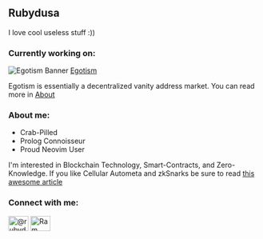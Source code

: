 ## Rubydusa
I love cool useless stuff :))

### Currently working on:

![Egotism Banner](https://imgur.com/a/hRBKFR7)
[Egotism](https://www.egotism.me/)

Egotism is essentially a decentralized vanity address market. You can read more in [About](https://www.egotism.me/about)

### About me:
- Crab-Pilled
- Prolog Connoisseur
- Proud Neovim User

I'm interested in Blockchain Technology, Smart-Contracts, and Zero-Knowledge. 
If you like Cellular Autometa and zkSnarks be sure to read [this awesome article](https://medium.com/coinmonks/proof-of-life-zero-knowledge-proof-implementation-of-conways-game-of-life-with-circom-and-6438521fb2b1)

### Connect with me:
<a href="https://twitter.com/@rubydusa" target="blank"><img align="center" src="https://raw.githubusercontent.com/rahuldkjain/github-profile-readme-generator/master/src/images/icons/Social/twitter.svg" alt="@rubydusa" height="30" width="40" /></a>
<a href="https://www.linkedin.com/in/ram-veigman-78b108293/" target="blank"><img align="center" src="https://raw.githubusercontent.com/rahuldkjain/github-profile-readme-generator/master/src/images/icons/Social/linked-in-alt.svg" alt="Ram Veigman" height="30" width="40" /></a>
